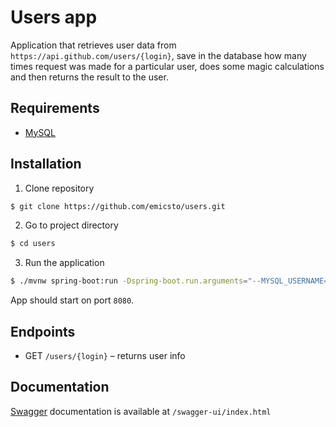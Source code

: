 # Users app
Application that retrieves user data from `https://api.github.com/users/{login}`, save in the database how many times request was made for a particular user, does some magic calculations and then returns the result to the user.

## Requirements
*  [MySQL](https://dev.mysql.com/downloads/mysql/5.7.html)

## Installation
1. Clone repository
```bash
$ git clone https://github.com/emicsto/users.git
```

2. Go to project directory
```bash
$ cd users
```

3. Run the application
```bash
$ ./mvnw spring-boot:run -Dspring-boot.run.arguments="--MYSQL_USERNAME=<<username>> --MYSQL_PASSWORD=<<password>> --MYSQL_HOST=<<host>> --MYSQL_DATABASE=<<database>>"
```
App should start on port `8080`.

## Endpoints
* GET `/users/{login}` – returns user info

## Documentation
[Swagger](https://swagger.io/) documentation is available at `/swagger-ui/index.html`

